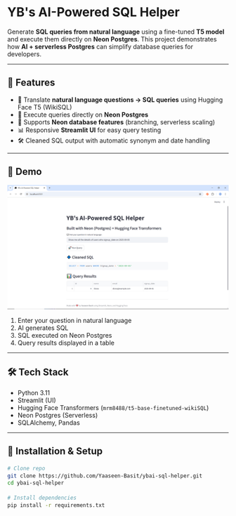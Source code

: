 #  YB's AI-Powered SQL Helper

Generate **SQL queries from natural language** using a fine-tuned **T5 model** and execute them directly on **Neon Postgres**. This project demonstrates how **AI + serverless Postgres** can simplify database queries for developers.

---

## 🌟 Features

- 🧠 Translate **natural language questions → SQL queries** using Hugging Face T5 (WikiSQL)
- 🚀 Execute queries directly on **Neon Postgres**
- 🌿 Supports **Neon database features** (branching, serverless scaling)
- 📊 Responsive **Streamlit UI** for easy query testing
- 🛠 Cleaned SQL output with automatic synonym and date handling

---

## 🎥 Demo

![Demo](./demo/demo.png)

1. Enter your question in natural language
2. AI generates SQL
3. SQL executed on Neon Postgres
4. Query results displayed in a table

---

## 🛠 Tech Stack

- Python 3.11
- Streamlit (UI)
- Hugging Face Transformers (`mrm8488/t5-base-finetuned-wikiSQL`)
- Neon Postgres (Serverless)
- SQLAlchemy, Pandas

---

## 🚀 Installation & Setup

```bash
# Clone repo
git clone https://github.com/Yaaseen-Basit/ybai-sql-helper.git
cd ybai-sql-helper

# Install dependencies
pip install -r requirements.txt
